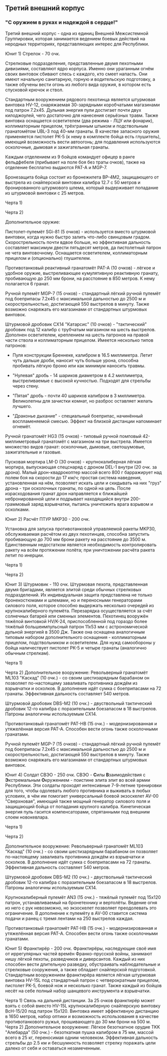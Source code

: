 ## Третий внешний корпус
### "С оружием в руках и надеждой в сердце!"

Третий внешний корпус - одна из единиц Внешней Межсистемной Группировки, которая занимается ведением боевых действий на неродных территориях, представляющих интерес для Республики. 


Юнит 1) Стрелок - 70 очк.

Стрелковые подразделения, представленные двумя пехотными дивизиями, составляют ядро корпуса. Именно они ураганным огнём своих винтовок сбивают спесь с каждого, кто смеет напасть. Они имеют начальную санитарную, горную и водительскую подготовку, а также обучены вести огонь из любого вида оружия, в котором есть спусковой крючок и ствол.

Стандартным вооружением рядового пехотинца является штурмовая винтовка HV-12, снаряжаемая 30-зарядными коробчатыми магазинами под патрон 7.2х45. Дульная энергия пули достигает почти двух килоджоулей, чего достаточно для нанесения серьёзных травм. Также винтовка оснащается осветителем (два режима - ЛЦУ или фонарик), коллиматорным прицелом, трёхгранным штыком и подствольным гранатомётом UBL-3 под 40-мм гранаты. В качестве запасного оружия применяется пистолет PK-5 (к нему в комплекте бойца есть глушитель), имеющий возможность вести автоогонь; для подавления используются осколочные, дымовая и зажигательная гранаты.

Каждым отделением из 9 бойцов командует офицер в ранге фельдфебеля (прибывает на поле боя без траты очков), также на отделение бесплатно выдаются PAT-A и MGP-7.

Бронезащита бойца состоит из бронежилета BP-4M2, защищающего от выстрела из снайперской винтовки калибра 12.7 с 50 метров и бронированного штурмового шлема, который выдерживает попадание из штурмовой винтовки с 25 метров. 

Черта 1)

Черта 2)

Дополнительное оружие:

Пистолет-пулемёт SGi-81 (5 очков) - используется вместо штурмовой винтовки, когда нужно быстро залить что-либо свинцовым градом. Скорострельность почти вдвое больше, но эффективная дальность составляет максимум двести пятьдесят метров, да пистолетный патрон не чета винтовочному. Оснащается осветителем, коллиматорным прицелом и (опционально) глушителем.

Противотанковый реактивный гранатомёт PAT-A (10 очков) - лёгкое и удобное оружие, выстреливающее кумулятивную реактивную гранату, пробивающую до 250 мм брони, на расстояние в 850 метров. К нему полагается 6 гранат.

Ручной пулемёт MGP-7 (15 очков) - стандартный лёгкий ручной пулемёт под боеприпасы 7.2х45 с максимальной дальностью до 2500 м и скорострельностью, достигающей 550 выстрелов в минуту. Также возможно снаряжать его магазинами от стандартных штурмовых винтовок.

Штурмовой дробовик CX14 "Катарсис" (10 очков) - "тактический" дробовик под 12 калибр с трубчатым магазином на шесть выстрелов. Дополнен осветителем, креплением на шесть патронов на правой части ствола и коллиматорным прицелом. Имеется несколько типов патронов:

* Пуля конструкции Бреннеке, калибром в 16.5 миллиметра. Летит чуть дальше дроби, наносит чуть больше урона, способна пробивать лёгкую броню или как минимум наносить травмы.

* "Нулевая" дробь - 14 шариков диаметром в 4.2 миллиметра, выстреливаемые с высокой кучностью. Подходят для стрельбы через стену.

* "Пятая" дробь - почти 40 шариков калибром в 3 миллиметра. Великолепны для зачистки комнат, но разброс оставляет желать лучшего.

* "Драконье дыхание" - специальный боеприпас, начинённый воспламеняемой смесью. Эффект на близкой дистанции напоминает огнемёт.

Ручной гранатомёт HG3 (15 очков) - типовый ручной помповый 42-миллиметровый гранатомёт с магазином на три выстрела. Имеется множество видов гранат: осколочные, дымовые, светошумовые, зажигательные и газовые.

Пусковая мортира LM-D (30 очков) - крупнокалиберная лёгкая мортира, выпускающая спецснаряд с дроном DEL-1 внутри (20 очк. за дрона). Малый дрон-квадрокоптер массой всего 800 г барражирует над полем боя на скорости до 17 км/ч; простая система наведения, установленная на нём, позволяет искать цели и скидывать на них "груз" дрона - три осколочных гранаты, по одной на цель. После израсходования гранат дрон направляется к ближайшей небронированной цели и подрывает находящийся внутри 200-граммовый заряд взрывчатки, пытаясь уничтожить врага взрывом и осколками.

Юнит 2) Расчёт ПТУР MKP30 - 200 очк.

Установка для запуска противотанковой управляемой ракеты MKP30, обслуживаемая расчётом из двух пехотинцев, способна запустить пробивающую до 700 мм брони ракету на расстояние до 3500 м. Единственным недостатком является необходимость контролировать ракету на всём протяжении полёта; при уничтожении расчёта ракета летит по инерции.

Черта 1)

Черта 2)

Юнит 3) Штурмовик - 110 очк.
Штурмовая пехота, представленная двумя бригадами, является элитой среди обычных стрелковых подразделений. Их индивидуальная защита представлена не только бронекостюмами и шлемами, но и переносными генераторами силового поля, которое способно выдержать несколько очередей из крупнокалиберного пулемёта. Перезарядка осуществляется за счёт солнечных батарей или сменных элементов.
Пехотинец вооружён тяжёлой винтовкой HV/K-24, приспособленной под гораздо более тяжёлый большеимпульсный патрон 11х53 мм с астрономической дульной энергией в 3500 Дж. Также она оснащена аналогичным типовым набором дополнительного оснащения - коллиматорным прицелом, подствольником и осветителем.
Для нужд самообороны у бойца наличествует пистолет PK-5 и четыре гранаты (аналогично обычным стрелкам).

Черта 1)

Черта 2)
Дополнительное вооружение:
Револьверный гранатомёт ML103 "Каскад" (10 очк.) - со своим шестизарядным барабаном он позволяет по-настоящему заваливать противника дождём из взрывчатки и осколков. В дополнение идёт сумка с боеприпасами на 72 гранаты. Эффективная дальность составляет 540 метров.

Штурмовой дробовик DBS-M2 (10 очк.) - двуствольный тактический дробовик 12-го калибра с поразительным боезапасом в 18 выстрелов. Патроны аналогичны используемым CX14.

Противотанковый гранатомёт PAT-HB (15 очк.) - модернизированная и утяжелённая версия РАТ-А. Способен вести огонь также осколочными гранатами.

Ручной пулемёт MGP-7 (15 очков) - стандартный лёгкий ручной пулемёт под боеприпасы 7.2х45 с максимальной дальностью до 2500 м и скорострельностью, достигающей 550 выстрелов в минуту. Также возможно снаряжать его магазинами от стандартных штурмовых винтовок.

Юнит 4) Солдат СВЭО - 250 очк.
СВЭО - **С**илы **В**заимодействия с **Э**кстремальным **О**кружением - поистине элита элит во всей армии Республики. Эти солдаты проходят интенсивные 7-9-летние тренировки для того, чтобы одолевать любого противника и выживать в любых условиях, в чём им помогает универсальный боевой экзоскелет AV-00 "Сверхновая", имеющий также мощный генератор силового поля и защищающий бойца от попадания крупного калибра. Кинетическая энергия пуль гасится компенсаторами, спрятанными под внешним слоем новокевлара.

Черта 1)

Черта 2)

Дополнительное вооружение:
Револьверный гранатомёт ML103 "Каскад" (10 очк.) - со своим шестизарядным барабаном он позволяет по-настоящему заваливать противника дождём из взрывчатки и осколков. В дополнение идёт сумка с боеприпасами на 72 гранаты. Эффективная дальность составляет 540 метров.

Штурмовой дробовик DBS-M2 (10 очк.) - двуствольный тактический дробовик 12-го калибра с поразительным боезапасом в 18 выстрелов. Патроны аналогичны используемым CX14.

Крупнокалиберный пулемёт AN3 (15 очк.) - тяжёлый пулемёт под 15х120 патрон, устанавливаемый на бронетехнику и вертолёты. Ведение огня из него с рук невозможно, но экзоскелет позволяет преодолевать это ограничение. В дополнение к пулемёту в AV-00 ставится система подачи и ранец с тремя лентами на 250 выстрелов каждая.

Противотанковый гранатомёт PAT-HB (15 очк.) - модернизированная и утяжелённая версия РАТ-А. Способен вести огонь также осколочными гранатами.


Юнит 5) Франктирёр - 200 очк.
Франктирёры, наследующие своё имя от иррегулярных частей времён Франко-прусской войны, занимают нишу лёгкой пехоты, разведчиков и диверсантов. Каждый из них способен вести длительную разведку, обустраивать наблюдательные и стрелковые сооружения, а также обладает снайперской подготовкой. 
Стандартным вооружением франктирёра является лёгкая штурмовая винтовка HV-15L под стандартный патрон с четверократным прицелом, пистолет PK-5, боевой нож и несколько гранат. Также каждый из бойцов несёт на себе полный набор шанцевого инструмента и взрывчатки.

Черта 1) Связь на дальней дистанции.
За 25 очков франктирёр может взять с собой вместо HV-15L крупнокалиберную снайперскую винтовку BcH-15/20 под патрон 15х120. Винтовка имеет эффективную дистанцию в 1650 метров, набор оптики и возможность использования в качестве противотанкового ружья, прошивающего до 30 мм брони на 500 м.
Черта 2) Дополнительное вооружение:
Лёгкое безоткатное орудие TKK "Алебарда" (50 очк.) - безоткатная пушка калибром в 75 мм, массой всего в 25 кг, переносимая одним человеком. Эффективная дальность стрельбы до 2.5 км и бесшумность позволяет стрелку поражать цели далеко от себя и оставаться незамеченным.
